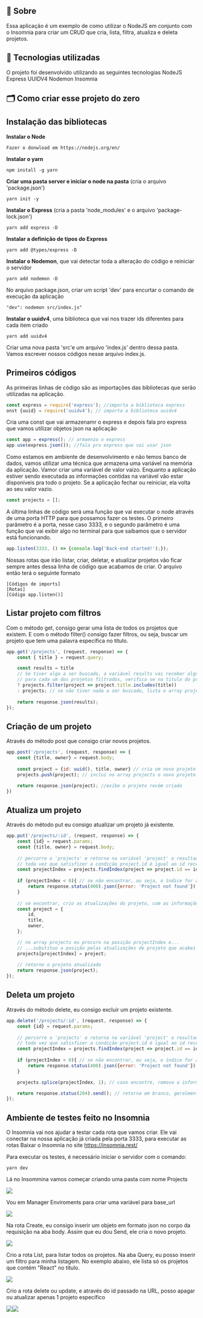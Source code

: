 ## 🔖  Sobre
Essa aplicação é um exemplo de como utilizar o NodeJS em conjunto com o Insomnia para criar um CRUD que cria, lista, filtra, atualiza e deleta projetos.

## 🚀 Tecnologias utilizadas
O projeto foi desenvolvido utilizando as seguintes tecnologias
NodeJS
Express
UUIDV4
Nodemon
Insomnia

## 🗂 Como criar esse projeto do zero

## Instalação das bibliotecas

**Instalar o Node**
    
    Fazer o donwload em https://nodejs.org/en/

**Instalar o yarn**

    npm install -g yarn

**Criar uma pasta server e iniciar o node na pasta** (cria o arquivo 'package.json')

    yarn init -y

**Instalar o Express** (cria a pasta 'node_modules' e o arquivo 'package-lock.json')
    
    yarn add express -D

**Instalar a definição de tipos do Express**

    yarn add @types/express -D
    
**Instalar o Nodemon**, que vai detectar toda a alteração do código e reiniciar o servidor

    yarn add nodemon -D

No arquivo package.json, criar um script 'dev' para encurtar o comando de execução da aplicação

    "dev": nodemon src/index.js"

**Instalar o uuidv4**, uma biblioteca que vai nos trazer ids diferentes para cada item criado

    yarn add uuidv4

Criar uma nova pasta 'src'e um arquivo 'index.js' dentro dessa pasta. Vamos escrever nossos códigos nesse arquivo index.js.

## Primeiros códigos

As primeiras linhas de código são as importações das bibliotecas que serão utilizadas na aplicação.

```js
const express = require('express'); //importa a biblioteca express
onst {uuid} = require('uuidv4'); // importa a biblioteca uuidv4
```

Cria uma const que vai armazenamr o express e depois fala pro express que vamos utilizar objetos json na aplicação

```js
const app = express(); // armaenza o express
app.use(express.json()); //fala pro express que vai usar json
```
    
Como estamos em ambiente de desenvolvimento e não temos banco de dados, vamos utilizar uma técnica que armazena uma variável na memória da aplicação.
Vamor criar uma variável de valor vaizo. Enquanto a aplicação estiver sendo executada as informações contidas na variável vão estar disponíveis pra todo o projeto. 
Se a aplicação fechar ou reiniciar, ela volta ao seu valor vazio.

```js
const projects = [];
```

A última linhas de código será uma função que vai executar o node através de uma porta HTTP para que possamos fazer os testes.
O primeiro parâmetro é a porta, nesse caso 3333, e o segundo parâmetro é uma função que vai exibir algo no terminal para que saibamos que o servidor está funcionando.

```js
app.listen(3333, () => {console.log('Back-end started!');});
```

Nossas rotas que irão listar, criar, deletar, e atualizar projetos vão ficar sempre antes dessa linha de código que acabamos de criar. O arquivo então terá o seguinte formato

```
[Códigos de imports]
[Rotas]
[Código app.listen()]
```

## Listar projeto com filtros
Com o método get, consigo gerar uma lista de todos os projetos que existem. E com o método filter() consigo fazer filtros, ou seja, buscar um projeto que tem uma palavra específica no título.

```js
app.get('/projects', (request, response) => {
    const { title } = request.query;

    const results = title
    // Se tiver algo a ser buscado, a variável results vai receber algum filtro do array projects
    // para cada um dos projetos filtrados, verifica se no título do projeto inclui a palavra especificada
    ? projects.filter(project => project.title.includes(title)) 
    : projects; // se não tiver nada a ser buscado, lista o array projects
    
    return response.json(results);
});
```

## Criação de um projeto 
Através do método post que consigo criar novos projetos. 

```js
app.post('/projects', (request, response) => {
    const {title, owner} = request.body;
    
    const project = {id: uuid(), title, owner} // cria um novo projeto
    projects.push(project); // inclui no array projects o novo projeto

    return response.json(project); //exibe o projeto recém criado
})
```

## Atualiza um projeto 
Através do método put eu consigo atualizar um projeto já existente.

```js
app.put('/projects/:id', (request, response) => {
    const {id} = request.params;
    const {title, owner} = request.body;
    
    // percorre o 'projects' e retorna na variável 'project' o resultado
    // toda vez que satisfizer a condição project.id é igual ao id recebido na rota
    const projectIndex = projects.findIndex(project => project.id == id); 
   
    if (projectIndex < 0){ // se não encontrar, ou seja, o índice for abaixo de zero
        return response.status(400).json({error: 'Project not found'}) // retorna com status 400
    }
    
    // se encontrar, crio as atualizações do projeto, com as informações vinda do corpo
    const project = { 
        id,
        title,
        owner,
    };

    // no array projects eu procuro na posição projectIndex e...
    // ...substituo a posição pelas atualizações de projeto que acabei de criar
    projects[projectIndex] = project;
    
    // retorno o projeto atualizado
    return response.json(project); 
});
```

## Deleta um projeto 
Através do método delete, eu consigo excluir um projeto existente.

```js
app.delete('/projects/:id', (request, response) => {
    const {id} = request.params;
    
    // percorre o 'projects' e retorna na variável 'project' o resultado
    // toda vez que satisfizer a condição project.id é igual ao id recebido na rota
    const projectIndex = projects.findIndex(project => project.id == id); 
   
    if (projectIndex < 0){ // se não encontrar, ou seja, o índice for abaixo de zero
        return response.status(400).json({error: 'Project not found'}) // retorna com status 400
    }

    projects.splice(projectIndex, 1); // caso encontre, remova a informação do índice projectIndex

    return response.status(204).send(); // retorna em branco, geralmente envia com o status 204
});
```



## Ambiente de testes feito no Insomnia
O Insomnia vai nos ajudar a testar cada rota que vamos criar. Ele vai conectar na nossa aplicação já criada pela porta 3333, para executar as rotas
Baixar o Insomnia no site https://insomnia.rest/

Para executar os testes, é necessário iniciar o servidor com  o comando:

```
yarn dev
```

Lá no Insommina vamos começar criando uma pasta com nome Projects

<img src="https://ik.imagekit.io/dxwebster/Untitled_q7XD78vzL.png"/>

Vou em Manager Enviroments para criar uma variável para base_url

<img src="https://ik.imagekit.io/dxwebster/Screenshot_2_kC6CPpExS.png"/>

Na rota Create, eu consigo inserir um objeto em formato json no corpo da requisição na aba body.
Assim que eu dou Send, ele cria o novo projeto.

<img src="https://ik.imagekit.io/dxwebster/Untitled__1__W3v46apHx.png"/>

Crio a rota List, para listar todos os projetos. Na aba Query, eu posso inserir um filtro para minha listagem.
No exemplo abaixo, ele lista só os projetos que contém "React" no título.

<img src="https://ik.imagekit.io/dxwebster/Untitled_4BH-4e4_yB.png"/>

Crio a rota delete ou update, e através do id passado na URL, posso apagar ou atualizar apenas 1 projeto específico

<img src="https://ik.imagekit.io/dxwebster/Untitled__2__6VfmNg0GZ.png"/><img src="https://ik.imagekit.io/dxwebster/Untitled__3__hTuakvkyur.png"/>



